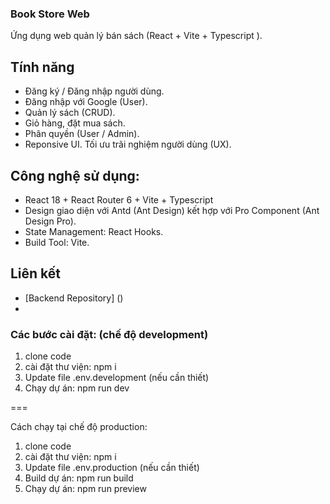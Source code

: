 ### Book Store Web 
Ứng dụng web quản lý bán sách (React + Vite + Typescript ).

## Tính năng 
- Đăng ký / Đăng nhập người dùng.
- Đăng nhập với Google (User).
- Quản lý sách (CRUD).
- Giỏ hàng, đặt mua sách.
- Phân quyền (User / Admin).
- Reponsive UI. Tối ưu trãi nghiệm người dùng (UX).


## Công nghệ sử dụng: 
- React 18 + React Router 6 + Vite + Typescript
- Design giao diện với Antd (Ant Design) kết hợp với Pro Component (Ant Design Pro).
- State Management: React Hooks.
- Build Tool: Vite.

## Liên kết
- [Backend Repository] ()
- 
### Các bước cài đặt: (chế độ development)

1. clone code
2. cài đặt thư viện: npm i
3. Update file .env.development (nếu cần thiết)
4. Chạy dự án: npm run dev

===

Cách chạy tại chế độ production:

1. clone code
2. cài đặt thư viện: npm i
3. Update file .env.production (nếu cần thiết)
4. Build dự án: npm run build
5. Chạy dự án: npm run preview
